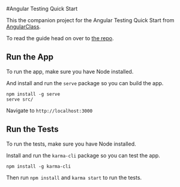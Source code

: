 #Angular Testing Quick Start

This the companion project for the Angular Testing Quick Start from [AngularClass](https://angularclass.com).

To read the guide head on over to [the repo](https://github.com/AngularClass/angular-testing-quick-start-guide).


Run the App
-------------------
To run the app, make sure you have Node installed.

And install and run the `serve` package so you can build the app.

```
npm install -g serve
serve src/
```

Navigate to `http://localhost:3000`

Run the Tests
-------------------

To run the tests, make sure you have Node installed.

Install and run the `karma-cli` package so you can test the app.

```
npm install -g karma-cli
```

Then run `npm install` and `karma start` to run the tests.

